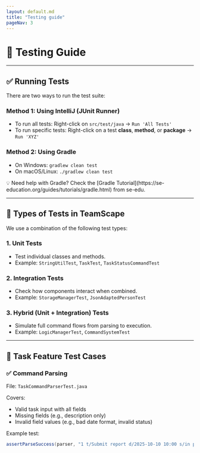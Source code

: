 ```yaml
---
layout: default.md
title: "Testing guide"
pageNav: 3
---
```


# 🧪 Testing Guide

<page-nav-print />

---

## ✅ Running Tests

There are two ways to run the test suite:

### Method 1: Using IntelliJ (JUnit Runner)

- To run all tests:
  Right-click on `src/test/java` → `Run 'All Tests'`
- To run specific tests:
  Right-click on a test **class**, **method**, or **package** → `Run 'XYZ'`

### Method 2: Using Gradle

- On Windows: `gradlew clean test`
- On macOS/Linux: `./gradlew clean test`

<box type="info" seamless>
💡 Need help with Gradle?
Check the [Gradle Tutorial](https://se-education.org/guides/tutorials/gradle.html) from se-edu.
</box>

---

## 🧩 Types of Tests in TeamScape

We use a combination of the following test types:

### 1. **Unit Tests**
- Test individual classes and methods.
- Example: `StringUtilTest`, `TaskTest`, `TaskStatusCommandTest`

### 2. **Integration Tests**
- Check how components interact when combined.
- Example: `StorageManagerTest`, `JsonAdaptedPersonTest`

### 3. **Hybrid (Unit + Integration) Tests**
- Simulate full command flows from parsing to execution.
- Example: `LogicManagerTest`, `CommandSystemTest`

---

## 🧪 Task Feature Test Cases

### ✅ Command Parsing

File: `TaskCommandParserTest.java`

Covers:
- Valid task input with all fields
- Missing fields (e.g., description only)
- Invalid field values (e.g., bad date format, invalid status)

Example test:
```java
assertParseSuccess(parser, "1 t/Submit report d/2025-10-10 10:00 s/in progress", expectedCommand);
